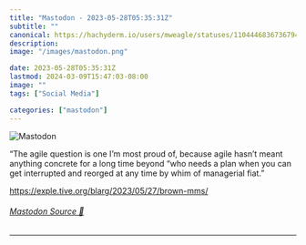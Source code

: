 ```yaml
---
title: "Mastodon - 2023-05-28T05:35:31Z"
subtitle: ""
canonical: https://hachyderm.io/users/mweagle/statuses/110444683673679449
description:
image: "/images/mastodon.png"

date: 2023-05-28T05:35:31Z
lastmod: 2024-03-09T15:47:03-08:00
image: ""
tags: ["Social Media"]

categories: ["mastodon"]
---
```

![Mastodon](/images/mastodon.png)

<p>“The agile question is one I’m most proud of, because agile hasn’t meant anything concrete for a long time beyond “who needs a plan when you can get interrupted and reorged at any time by whim of managerial fiat.”</p><p><a href="https://exple.tive.org/blarg/2023/05/27/brown-mms/" target="_blank" rel="nofollow noopener noreferrer" translate="no"><span class="invisible">https://</span><span class="ellipsis">exple.tive.org/blarg/2023/05/2</span><span class="invisible">7/brown-mms/</span></a></p>


###### [Mastodon Source 🐘](https://hachyderm.io/@mweagle/110444683673679449)

___
